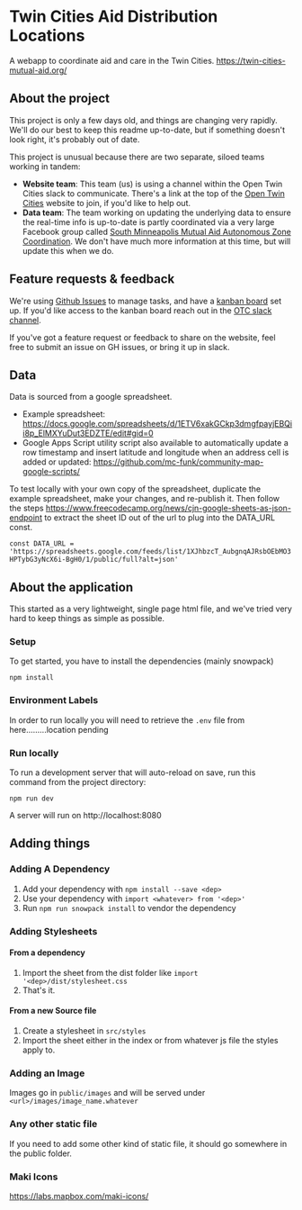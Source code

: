 # Twin Cities Aid Distribution Locations
A webapp to coordinate aid and care in the Twin Cities. https://twin-cities-mutual-aid.org/

## About the project
This project is only a few days old, and things are changing very rapidly. We'll do our best to keep this readme up-to-date, but if something doesn't look right, it's probably out of date.

This project is unusual because there are two separate, siloed teams working in tandem:

* **Website team**: This team (us) is using a channel within the Open Twin Cities slack to communicate. There's a link at the top of the [Open Twin Cities](https://www.opentwincities.org) website to join, if you'd like to help out.
* **Data team**: The team working on updating the underlying data to ensure the real-time info is up-to-date is partly coordinated via a very large Facebook group called [South Minneapolis Mutual Aid Autonomous Zone Coordination](https://www.facebook.com/groups/southsidemutualaid). We don't have much more information at this time, but will update this when we do.

## Feature requests & feedback
We're using [Github Issues](https://github.com/Twin-Cities-Mutual-Aid/twin-cities-aid-distribution-locations/issues) to manage tasks, and have a [kanban board](https://github.com/orgs/Twin-Cities-Mutual-Aid/projects/1) set up. If you'd like access to the kanban board reach out in the [OTC slack channel](https://otc-slackin.herokuapp.com/).

If you've got a feature request or feedback to share on the website, feel free to submit an issue on GH issues, or bring it up in slack.

## Data

Data is sourced from a google spreadsheet.
* Example spreadsheet: https://docs.google.com/spreadsheets/d/1ETV6xakGCkp3dmgfpayjEBQii8p_ElMXYuDut3EDZTE/edit#gid=0
* Google Apps Script utility script also available to automatically update a row timestamp and insert latitude and longitude when an address cell is added or updated: https://github.com/mc-funk/community-map-google-scripts/

To test locally with your own copy of the spreadsheet, duplicate the example
spreadsheet, make your changes, and re-publish it. Then follow the steps
https://www.freecodecamp.org/news/cjn-google-sheets-as-json-endpoint to
extract the sheet ID out of the url to plug into the DATA_URL const.

`
  const DATA_URL = 'https://spreadsheets.google.com/feeds/list/1XJhbzcT_AubgnqAJRsbOEbMO3HPTybG3yNcX6i-BgH0/1/public/full?alt=json'
`

## About the application
This started as a very lightweight, single page html file, and we've tried very hard to keep things as simple as possible.

### Setup

To get started, you have to install the dependencies (mainly snowpack)

```
npm install
```

### Environment Labels
In order to run locally you will need to retrieve the `.env` file from here.........location pending

### Run locally

To run a development server that will auto-reload on save, run this command from the project directory:

```
npm run dev
```

A server will run on http://localhost:8080

## Adding things

### Adding A Dependency

1. Add your dependency with `npm install --save <dep>`
2. Use your dependency with `import <whatever> from '<dep>'`
3. Run `npm run snowpack install` to vendor the dependency

### Adding Stylesheets

#### From a dependency

1. Import the sheet from the dist folder like `import '<dep>/dist/stylesheet.css`
2. That's it.

#### From a new Source file

1. Create a stylesheet in `src/styles`
2. Import the sheet either in the index or from whatever js file the styles apply to.

### Adding an Image

Images go in `public/images` and will be served under `<url>/images/image_name.whatever`

### Any other static file

If you need to add some other kind of static file, it should go somewhere in the public folder.

### Maki Icons
https://labs.mapbox.com/maki-icons/

